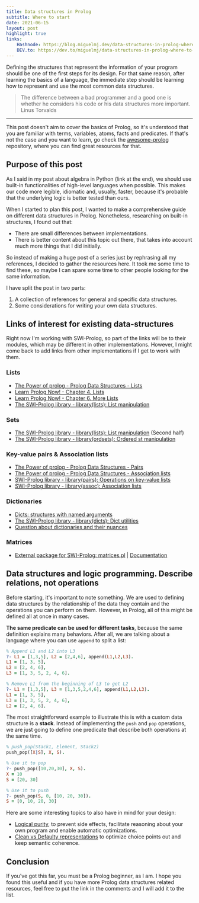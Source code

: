 ```yaml
---
title: Data structures in Prolog
subtitle: Where to start
date: 2021-06-15
layout: post
highlight: true
links: 
    Hashnode: https://blog.miguelmj.dev/data-structures-in-prolog-where-to-start
    DEV.to: https://dev.to/miguelmj/data-structures-in-prolog-where-to-start-53gm
---
```


Defining the structures that represent the information of your program should be one of the first steps for its design. For that same reason, after learning the basics of a language, the immediate step should be learning how to represent and use the most common data structures.

> The difference between a bad programmer and a good one is whether he considers his code or his data structures more important.
Linus Torvalds

***

This post doesn't aim to cover the basics of Prolog, so it's understood that you are familiar with terms, variables, atoms, facts and predicates. If that's not the case and you want to learn, go check the [awesome-prolog](https://github.com/klaussinani/awesome-prolog#resources) repository, where you can find great resources for that.

## Purpose of this post

As I said in my post about algebra in Python (link at the end), we should use built-in functionalities of high-level languages when possible. This makes our code more legible, idiomatic and, usually, faster, because it's probable that the underlying logic is better tested than ours.

When I started to plan this post, I wanted to make a comprehensive guide on different data structures in Prolog. Nonetheless, researching on built-in structures, I found out that:

- There are small differences between implementations.
- There is better content about this topic out there, that takes into account much more things that I did initially.

So instead of making a huge post of a series just by rephrasing all my references, I decided to gather the resources here. It took me some time to find these, so maybe I can spare some time to other people looking for the same information.

I have split the post in two parts:

1. A collection of references for general and specific data structures. 
2. Some considerations for writing your own data structures.

## Links of interest for existing data-structures

Right now I'm working with SWI-Prolog, so part of the links will be to their modules, which may be different in other implementations. However, I might come back to add links from other implementations if I get to work with them.

### Lists

- [The Power of prolog - Prolog Data Structures - Lists](https://www.metalevel.at/prolog/data#list)
- [Learn Prolog Now! - Chapter 4. Lists](https://www.let.rug.nl/bos/lpn//lpnpage.php?pagetype=html&pageid=lpn-htmlch4)
- [Learn Prolog Now! - Chapter 6. More Lists](https://www.let.rug.nl/bos/lpn//lpnpage.php?pagetype=html&pageid=lpn-htmlch6)
- [The SWI-Prolog library - library(lists): List manipulation](https://eu.swi-prolog.org/pldoc/man?section=lists)

### Sets

- [The SWI-Prolog library - library(lists): List manipulation](https://eu.swi-prolog.org/pldoc/man?section=lists#is_set/1) (Second half)
- [The SWI-Prolog library - library(ordsets): Ordered st manipulation](https://eu.swi-prolog.org/pldoc/man?section=ordsets)

### Key-value pairs & Association lists

- [The Power of prolog - Prolog Data Structures - Pairs](https://www.metalevel.at/prolog/data#pair)
- [The Power of prolog - Prolog Data Structures - Association lists](https://www.metalevel.at/prolog/data#assoc)
- [SWI-Prolog library - library(pairs): Operations on key-value lists](https://eu.swi-prolog.org/pldoc/man?section=pairs)
- [SWI-Prolog library - library(assoc): Association lists](https://eu.swi-prolog.org/pldoc/man?section=assoc)

### Dictionaries

- [Dicts: structures with named arguments](https://www.swi-prolog.org/pldoc/man?section=bidicts)
- [The SWI-Prolog library - library(dicts): Dict utilities](https://eu.swi-prolog.org/pldoc/man?section=dicts)
- [Question about dictionaries and their nuances](https://swi-prolog.discourse.group/t/question-about-dictionaries-and-their-nuances/1045/2)

### Matrices

- [External package for SWI-Prolog: matrices.pl](https://github.com/friguzzi/matrix) | [Documentation](https://www.swi-prolog.org/pack/file_details/matrix/prolog/matrix.pl)

## Data structures and logic programming. Describe relations, not operations

Before starting, it's important to note something. We are used to defining data structures by the relationship of the data they contain and the operations you can perform on them. However, in Prolog, all of this might be defined all at once in many cases.

**The same predicate can be used for different tasks**, because the same definition explains many behaviors. After all, we are talking about a language where you can use `append` to split a list:

```prolog
% Append L1 and L2 into L3
?- L1 = [1,3,5], L2 = [2,4,6], append(L1,L2,L3).
L1 = [1, 3, 5],
L2 = [2, 4, 6],
L3 = [1, 3, 5, 2, 4, 6].

% Remove L1 from the beginning of L3 to get L2
?- L1 = [1,3,5], L3 = [1,3,5,2,4,6], append(L1,L2,L3).
L1 = [1, 3, 5],
L3 = [1, 3, 5, 2, 4, 6],
L2 = [2, 4, 6].
```

The most straightforward example to illustrate this is with a custom data structure is a **stack**. Instead of implementing the `push` and `pop` operations, we are just going to define one predicate that describe both operations at the same time.

```prolog
% push_pop(Stack1, Element, Stack2)
push_pop([X|S], X, S).

% Use it to pop
?- push_pop([10,20,30], X, S).
X = 10
S = [20, 30]

% Use it to push
?- push_pop(S, 0, [10, 20, 30]).
S = [0, 10, 20, 30]
```

Here are some interesting topics to also have in mind for your design:
- [Logical purity](https://www.metalevel.at/prolog/purity), to prevent side effects, facilitate reasoning about your own program and enable automatic optimizations.
- [Clean vs Defaulty representations](https://www.metalevel.at/prolog/data#clean) to optimize choice points out and keep semantic coherence.

## Conclusion

If you've got this far, you must be a Prolog beginner, as I am. I hope you found this useful and if you have more Prolog data structures related resources, feel free to put the link in the comments and I will add it to the list.

